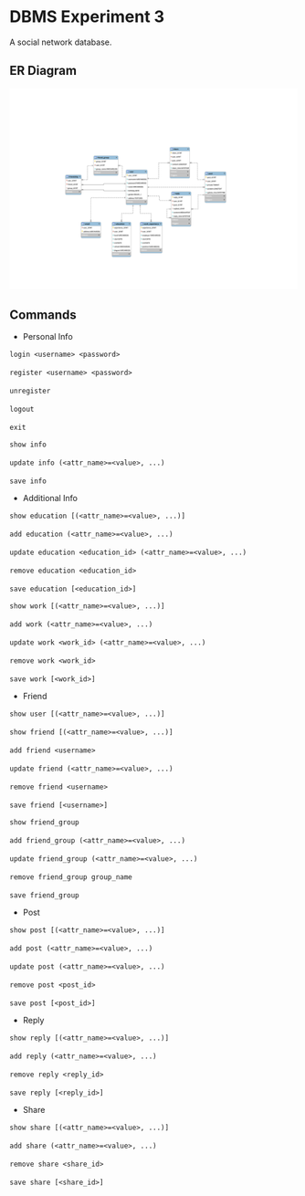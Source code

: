 # DBMS Experiment 3

A social network database.

## ER Diagram

![SocialNetwork_ER](social_network.svg)

## Commands

* Personal Info

```
login <username> <password>

register <username> <password>

unregister

logout

exit
```

```
show info

update info (<attr_name>=<value>, ...)

save info
```

* Additional Info

```
show education [(<attr_name>=<value>, ...)]

add education (<attr_name>=<value>, ...)

update education <education_id> (<attr_name>=<value>, ...)

remove education <education_id>

save education [<education_id>]
```

```
show work [(<attr_name>=<value>, ...)]

add work (<attr_name>=<value>, ...)

update work <work_id> (<attr_name>=<value>, ...)

remove work <work_id>

save work [<work_id>]
```

* Friend

```
show user [(<attr_name>=<value>, ...)]

show friend [(<attr_name>=<value>, ...)]

add friend <username>

update friend (<attr_name>=<value>, ...)

remove friend <username>

save friend [<username>]
```

```
show friend_group

add friend_group (<attr_name>=<value>, ...)

update friend_group (<attr_name>=<value>, ...)

remove friend_group group_name

save friend_group
```

* Post

```
show post [(<attr_name>=<value>, ...)]

add post (<attr_name>=<value>, ...)

update post (<attr_name>=<value>, ...)

remove post <post_id>

save post [<post_id>]
```

* Reply

```
show reply [(<attr_name>=<value>, ...)]

add reply (<attr_name>=<value>, ...)

remove reply <reply_id>

save reply [<reply_id>]
```

* Share

```
show share [(<attr_name>=<value>, ...)]

add share (<attr_name>=<value>, ...)

remove share <share_id>

save share [<share_id>]
```
